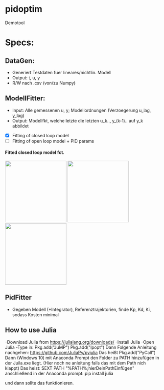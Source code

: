 # pidoptim

Demotool

# Specs:

## DataGen:
- Generiert Testdaten fuer lineares/nichtlin. Modell
- Output: t, u, y
- R/W nach .csv (von/zu Numpy)

## ModellFitter:
- Input: Alle gemessenen u, y; Modellordnungen (Verzoegerung u_lag, y_lag)
- Output: Modellfkt, welche letzte die letzten u_k.., y_(k-1).. auf y_k abbildet
- [x] Fitting of closed loop model
- [ ] Fitting of open loop model + PID params

#### Fitted closed loop model fct.
<img src="https://devfiles.syno-iq.de/s/iArmqping92Txds/preview" width="200px"/> <img src="https://devfiles.syno-iq.de/s/SY4nYNMXiFX4kme/preview" width="200px"/> <img src="https://devfiles.syno-iq.de/s/ZGdmWAgkQRjXRip/preview" width="200px"/>

## PidFitter

- Gegeben Modell (+Integrator), Referenztrajektorien, finde Kp, Kd, Ki, sodass Kosten minimal
## How to use Julia
-Download Julia from https://julialang.org/downloads/
-Install Julia
-Open Julia
-Type in:
Pkg.add("JuMP")
Pkg.add("Ipopt")
Dann Folgende Anleitung nachgehen:
https://github.com/JuliaPy/pyjulia
Das heißt
Pkg.add("PyCall")
Dann (Windows 10) mit Anaconda Prompt den Folder zu PATH hinzufügen in der Juila.exe liegt. (Hier noch ne anleitung falls das mit dem Path nich klappt)
Das heist:
SEXT PATH "%PATH%;hierDeinPathEinfügen"
anschließend in der Anaconda prompt:
pip install julia

und dann sollte das funktionieren.


